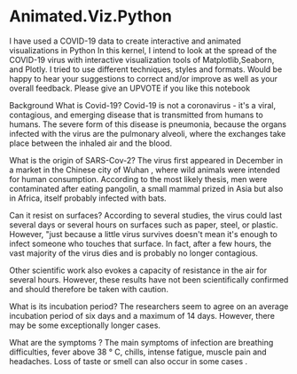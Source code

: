 # Animated.Viz.Python
I have used a COVID-19 data to create interactive and animated visualizations in Python
In this kernel, I intend to look at the spread of the COVID-19 virus with interactive visualization tools of Matplotlib,Seaborn, and Plotly. I tried to use different techniques, styles and formats.
Would be happy to hear your suggestions to correct and/or improve as well as your overall feedback.
Please give an UPVOTE if you like this notebook

Background
What is Covid-19?
Covid-19 is not a coronavirus - it's a viral, contagious, and emerging disease that is transmitted from humans to humans. The severe form of this disease is pneumonia, because the organs infected with the virus are the pulmonary alveoli, where the exchanges take place between the inhaled air and the blood.

What is the origin of SARS-Cov-2?
The virus first appeared in December in a market in the Chinese city of Wuhan , where wild animals were intended for human consumption. According to the most likely thesis, men were contaminated after eating pangolin, a small mammal prized in Asia but also in Africa, itself probably infected with bats.

Can it resist on surfaces?
According to several studies, the virus could last several days or several hours on surfaces such as paper, steel, or plastic. However, "just because a little virus survives doesn't mean it's enough to infect someone who touches that surface. In fact, after a few hours, the vast majority of the virus dies and is probably no longer contagious.

Other scientific work also evokes a capacity of resistance in the air for several hours. However, these results have not been scientifically confirmed and should therefore be taken with caution.

What is its incubation period?
The researchers seem to agree on an average incubation period of six days and a maximum of 14 days. However, there may be some exceptionally longer cases.

What are the symptoms ?
The main symptoms of infection are breathing difficulties, fever above 38 ° C, chills, intense fatigue, muscle pain and headaches. Loss of taste or smell can also occur in some cases .
